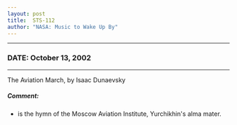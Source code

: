 ```yaml
---
layout: post
title:  STS-112
author: "NASA: Music to Wake Up By"
---
```


----
### DATE: October 13, 2002
----
The Aviation March, by Isaac Dunaevsky

##### Comment:
* is the hymn of the Moscow Aviation Institute, Yurchikhin's alma mater.
